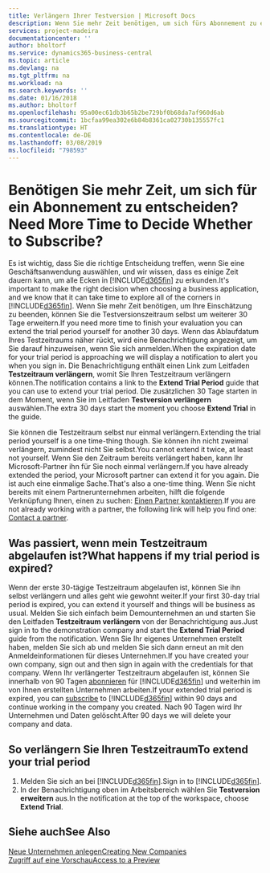```yaml
---
title: Verlängern Ihrer Testversion | Microsoft Docs
description: Wenn Sie mehr Zeit benötigen, um sich fürs Abonnement zu entscheiden, können Sie Ihre Testversion verlängern.
services: project-madeira
documentationcenter: ''
author: bholtorf
ms.service: dynamics365-business-central
ms.topic: article
ms.devlang: na
ms.tgt_pltfrm: na
ms.workload: na
ms.search.keywords: ''
ms.date: 01/16/2018
ms.author: bholtorf
ms.openlocfilehash: 95a00ec61db3b65b2be729bf0b68da7af960d6ab
ms.sourcegitcommit: 1bcfaa99ea302e6b84b8361ca02730b135557fc1
ms.translationtype: HT
ms.contentlocale: de-DE
ms.lasthandoff: 03/08/2019
ms.locfileid: "798593"
---
```

# <a name="need-more-time-to-decide-whether-to-subscribe"></a><span data-ttu-id="a9da4-103">Benötigen Sie mehr Zeit, um sich für ein Abonnement zu entscheiden?</span><span class="sxs-lookup"><span data-stu-id="a9da4-103">Need More Time to Decide Whether to Subscribe?</span></span>
<span data-ttu-id="a9da4-104">Es ist wichtig, dass Sie die richtige Entscheidung treffen, wenn Sie eine Geschäftsanwendung auswählen, und wir wissen, dass es einige Zeit dauern kann, um alle Ecken in [!INCLUDE[d365fin](includes/d365fin_md.md)] zu erkunden.</span><span class="sxs-lookup"><span data-stu-id="a9da4-104">It's important to make the right decision when choosing a business application, and we know that it can take time to explore all of the corners in [!INCLUDE[d365fin](includes/d365fin_md.md)].</span></span> <span data-ttu-id="a9da4-105">Wenn Sie mehr Zeit benötigen, um Ihre Einschätzung zu beenden, können Sie die Testversionszeitraum selbst um weiterer 30 Tage erweitern.</span><span class="sxs-lookup"><span data-stu-id="a9da4-105">If you need more time to finish your evaluation you can extend the trial period yourself for another 30 days.</span></span> <span data-ttu-id="a9da4-106">Wenn das Ablaufdatum Ihres Testzeitraums näher rückt, wird eine Benachrichtigung angezeigt, um Sie darauf hinzuweisen, wenn Sie sich anmelden.</span><span class="sxs-lookup"><span data-stu-id="a9da4-106">When the expiration date for your trial period is approaching we will display a notification to alert you when you sign in.</span></span> <span data-ttu-id="a9da4-107">Die Benachrichtigung enthält einen Link zum Leitfaden **Testzeitraum verlängern**, womit Sie Ihren Testzeitraum verlängern können.</span><span class="sxs-lookup"><span data-stu-id="a9da4-107">The notification contains a link to the **Extend Trial Period** guide that you can use to extend your trial period.</span></span> <span data-ttu-id="a9da4-108">Die zusätzlichen 30 Tage starten in dem Moment, wenn Sie im Leitfaden **Testversion verlängern** auswählen.</span><span class="sxs-lookup"><span data-stu-id="a9da4-108">The extra 30 days start the moment you choose **Extend Trial** in the guide.</span></span>

<span data-ttu-id="a9da4-109">Sie können die Testzeitraum selbst nur einmal verlängern.</span><span class="sxs-lookup"><span data-stu-id="a9da4-109">Extending the trial period yourself is a one time-thing though.</span></span> <span data-ttu-id="a9da4-110">Sie können ihn nicht zweimal verlängern, zumindest nicht Sie selbst.</span><span class="sxs-lookup"><span data-stu-id="a9da4-110">You cannot extend it twice, at least not yourself.</span></span> <span data-ttu-id="a9da4-111">Wenn Sie den Zeitraum bereits verlängert haben, kann Ihr Microsoft-Partner ihn für Sie noch einmal verlängern.</span><span class="sxs-lookup"><span data-stu-id="a9da4-111">If you have already extended the period, your Microsoft partner can extend it for you again.</span></span> <span data-ttu-id="a9da4-112">Die ist auch eine einmalige Sache.</span><span class="sxs-lookup"><span data-stu-id="a9da4-112">That's also a one-time thing.</span></span> <span data-ttu-id="a9da4-113">Wenn Sie nicht bereits mit einem Partnerunternehmen arbeiten, hilft die folgende Verknüpfung Ihnen, einen zu suchen: [Einen Partner kontaktieren](https://go.microsoft.com/fwlink/?linkid=2038439).</span><span class="sxs-lookup"><span data-stu-id="a9da4-113">If you are not already working with a partner, the following link will help you find one: [Contact a partner](https://go.microsoft.com/fwlink/?linkid=2038439).</span></span>

## <a name="what-happens-if-my-trial-period-is-expired"></a><span data-ttu-id="a9da4-114">Was passiert, wenn mein Testzeitraum abgelaufen ist?</span><span class="sxs-lookup"><span data-stu-id="a9da4-114">What happens if my trial period is expired?</span></span>
<span data-ttu-id="a9da4-115">Wenn der erste 30-tägige Testzeitraum abgelaufen ist, können Sie ihn selbst verlängern und alles geht wie gewohnt weiter.</span><span class="sxs-lookup"><span data-stu-id="a9da4-115">If your first 30-day trial period is expired, you can extend it yourself and things will be business as usual.</span></span> <span data-ttu-id="a9da4-116">Melden Sie sich einfach beim Demounternehmen an und starten Sie den Leitfaden **Testzeitraum verlängern** von der Benachrichtigung aus.</span><span class="sxs-lookup"><span data-stu-id="a9da4-116">Just sign in to the demonstration company and start the **Extend Trial Period** guide from the notification.</span></span> <span data-ttu-id="a9da4-117">Wenn Sie Ihr eigenes Unternehmen erstellt haben, melden Sie sich ab und melden Sie sich dann erneut an mit den Anmeldeinformationen für dieses Unternehmen.</span><span class="sxs-lookup"><span data-stu-id="a9da4-117">If you have created your own company, sign out and then sign in again with the credentials for that company.</span></span> <span data-ttu-id="a9da4-118">Wenn Ihr verlängerter Testzeitraum abgelaufen ist, können Sie innerhalb von 90 Tagen [abonnieren](https://go.microsoft.com/fwlink/?linkid=828659) für [!INCLUDE[d365fin](includes/d365fin_md.md)] und weiterhin im von Ihnen erstellten Unternehmen arbeiten.</span><span class="sxs-lookup"><span data-stu-id="a9da4-118">If your extended trial period is expired, you can [subscribe](https://go.microsoft.com/fwlink/?linkid=828659) to [!INCLUDE[d365fin](includes/d365fin_md.md)] within 90 days and continue working in the company you created.</span></span> <span data-ttu-id="a9da4-119">Nach 90 Tagen wird Ihr Unternehmen und Daten gelöscht.</span><span class="sxs-lookup"><span data-stu-id="a9da4-119">After 90 days we will delete your company and data.</span></span> 

## <a name="to-extend-your-trial-period"></a><span data-ttu-id="a9da4-120">So verlängern Sie Ihren Testzeitraum</span><span class="sxs-lookup"><span data-stu-id="a9da4-120">To extend your trial period</span></span>
1. <span data-ttu-id="a9da4-121">Melden Sie sich an bei [!INCLUDE[d365fin](includes/d365fin_md.md)].</span><span class="sxs-lookup"><span data-stu-id="a9da4-121">Sign in to [!INCLUDE[d365fin](includes/d365fin_md.md)].</span></span>
2. <span data-ttu-id="a9da4-122">In der Benachrichtigung oben im Arbeitsbereich wählen Sie **Testversion erweitern** aus.</span><span class="sxs-lookup"><span data-stu-id="a9da4-122">In the notification at the top of the workspace, choose **Extend Trial**.</span></span>

## <a name="see-also"></a><span data-ttu-id="a9da4-123">Siehe auch</span><span class="sxs-lookup"><span data-stu-id="a9da4-123">See Also</span></span>
[<span data-ttu-id="a9da4-124">Neue Unternehmen anlegen</span><span class="sxs-lookup"><span data-stu-id="a9da4-124">Creating New Companies</span></span>](about-new-company.md)  
[<span data-ttu-id="a9da4-125">Zugriff auf eine Vorschau</span><span class="sxs-lookup"><span data-stu-id="a9da4-125">Access to a Preview</span></span>](across-preview.md)  